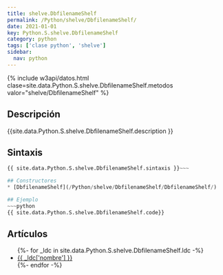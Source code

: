 ```yaml
---
title: shelve.DbfilenameShelf
permalink: /Python/shelve/DbfilenameShelf/
date: 2021-01-01
key: Python.S.shelve.DbfilenameShelf
category: python
tags: ['clase python', 'shelve']
sidebar: 
  nav: python
---
```


{% include w3api/datos.html clase=site.data.Python.S.shelve.DbfilenameShelf.metodos valor="shelve/DbfilenameShelf" %}

## Descripción
{{site.data.Python.S.shelve.DbfilenameShelf.description }}

## Sintaxis
~~~python
{{ site.data.Python.S.shelve.DbfilenameShelf.sintaxis }}~~~

## Constructores
* [DbfilenameShelf](/Python/shelve/DbfilenameShelf/DbfilenameShelf/)

## Ejemplo
~~~python
{{ site.data.Python.S.shelve.DbfilenameShelf.code}}
~~~

## Artículos
<ul>
{%- for _ldc in site.data.Python.S.shelve.DbfilenameShelf.ldc -%}
   <li>
       <a href="{{_ldc['url'] }}">{{ _ldc['nombre'] }}</a>
   </li>
{%- endfor -%}
</ul>
